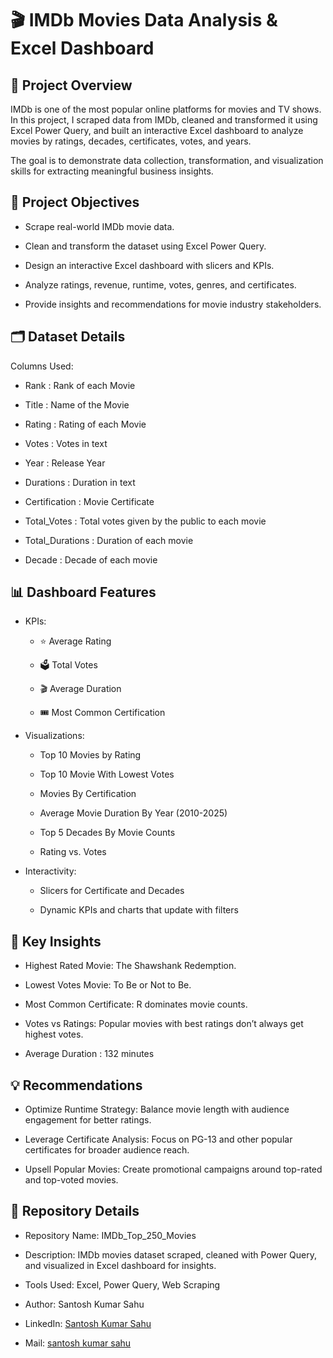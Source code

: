#  🎬 IMDb Movies Data Analysis & Excel Dashboard  

## 📌 Project Overview
IMDb is one of the most popular online platforms for movies and TV shows.
In this project, I scraped data from IMDb, cleaned and transformed it using Excel Power Query, and built an interactive Excel dashboard to analyze movies by ratings, decades, certificates, votes, and years.

The goal is to demonstrate data collection, transformation, and visualization skills for extracting meaningful business insights.


## 🎯 Project Objectives
* Scrape real-world IMDb movie data.

* Clean and transform the dataset using Excel Power Query.

* Design an interactive Excel dashboard with slicers and KPIs.

* Analyze ratings, revenue, runtime, votes, genres, and certificates.

* Provide insights and recommendations for movie industry stakeholders.


## 🗂 Dataset Details
Columns Used:

* Rank : Rank of each Movie  

* Title : Name of the Movie
  
* Rating : Rating of each Movie

* Votes : Votes in text
 
* Year : Release Year

* Durations : Duration in text

* Certification : Movie Certificate

* Total_Votes : Total votes given by the public to each movie

* Total_Durations : Duration of each movie

* Decade : Decade of each movie


## 📊 Dashboard Features
*   KPIs:
    * ⭐ Average Rating

    * 🗳️ Total Votes

    * 🎬 Average Duration

    * 🎟️ Most Common Certification

*  Visualizations:

   * Top 10 Movies by Rating

   * Top 10 Movie With Lowest Votes

   * Movies By Certification

   * Average Movie Duration By Year (2010-2025)

   * Top 5 Decades By Movie Counts

   * Rating vs. Votes

*  Interactivity:

   * Slicers for Certificate and Decades

   * Dynamic KPIs and charts that update with filters


## 🔑 Key Insights
*  Highest Rated Movie: The Shawshank Redemption.

*  Lowest Votes Movie: To Be or Not to Be.

*  Most Common Certificate: R dominates movie counts.

*  Votes vs Ratings: Popular movies with best ratings don’t always get highest votes.

*  Average Duration : 132 minutes


## 💡 Recommendations
*  Optimize Runtime Strategy: Balance movie length with audience engagement for better ratings.

*  Leverage Certificate Analysis: Focus on PG-13 and other popular certificates for broader audience reach.

*  Upsell Popular Movies: Create promotional campaigns around top-rated and top-voted movies.


## 📂 Repository Details

*  Repository Name: IMDb_Top_250_Movies

*  Description: IMDb movies dataset scraped, cleaned with Power Query, and visualized in Excel dashboard for insights.

*  Tools Used: Excel, Power Query, Web Scraping

*  Author: Santosh Kumar Sahu

*  LinkedIn: [Santosh Kumar Sahu](https://www.linkedin.com/in/santosh-kumar-sahu-data-analyst)

*  Mail: [santosh kumar sahu](santosh96736@gmail.com)

